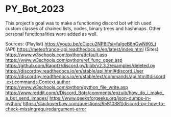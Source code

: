 # PY_Bot_2023

This project's goal was to make a functioning discord bot which used custom classes of chained lists, nodes, binary trees and hashmaps.
Other personal functionalities were added as well.

Sources:
(Playlist)
https://youtu.be/cCiqcu2NP8I?si=faIgeB8nGwNtK6_t
(API)
https://meteofrance-api.readthedocs.io/en/latest/index.html
(Sites)
https://www.w3schools.com/python/default.asp
https://www.w3schools.com/python/ref_func_open.asp
https://github.com/Rapptz/discord.py/blob/v2.3.2/examples/deleted.py
https://discordpy.readthedocs.io/en/stable/api.html#discord.User
https://discordpy.readthedocs.io/en/stable/ext/commands/api.html#discord.ext.commands.Context.author
https://www.w3schools.com/python/python_file_write.asp
https://www.reddit.com/r/Discord_Bots/comments/epzuib/how_do_i_make_a_bot_send_images/
https://www.geeksforgeeks.org/json-dumps-in-python/
https://stackoverflow.com/questions/65810381/discord-py-how-to-check-missingrequiredargument-error